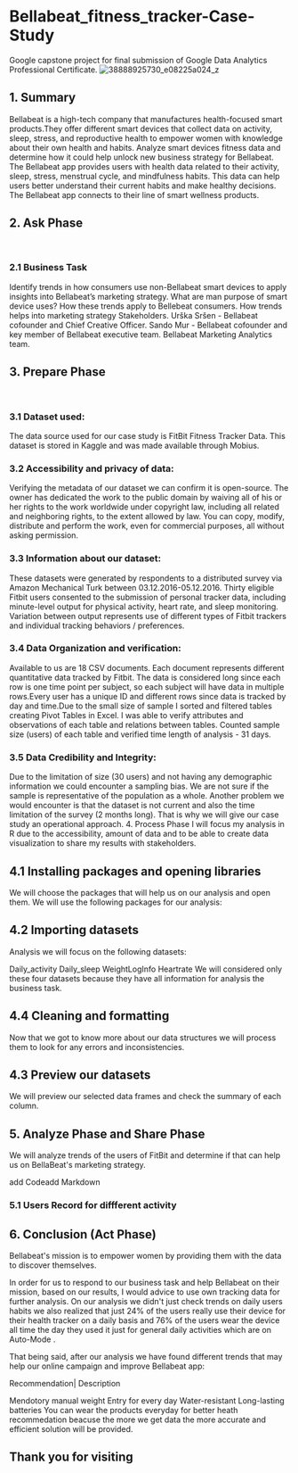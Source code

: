 # Bellabeat_fitness_tracker-Case-Study
Google capstone project for final submission of Google Data Analytics Professional Certificate.
![38888925730_e08225a024_z](https://user-images.githubusercontent.com/40235789/141690494-a49f2192-8c54-413a-be68-6208613ae970.jpg)
## 1. Summary 
​Bellabeat is a high-tech company that manufactures health-focused smart products.They offer different smart devices that collect data on activity, sleep, stress, and reproductive health to empower women with knowledge about their own health and habits.
​Analyze smart devices fitness data and determine how it could help unlock new business strategy for Bellabeat.
​The Bellabeat app provides users with health data related to their activity, sleep, stress, menstrual cycle, and mindfulness habits. This data can help users better understand their current habits and make healthy decisions. The Bellabeat app connects to their line of smart wellness products.
## 2. Ask Phase 
​

### 2.1 Business Task 


Identify trends in how consumers use non-Bellabeat smart devices to apply insights into Bellabeat’s marketing strategy.
What are man purpose of smart device uses?
How these trends apply to Bellebeat consumers.
How trends helps into marketing strategy Stakeholders.
Urška Sršen - Bellabeat cofounder and Chief Creative Officer.
Sando Mur - Bellabeat cofounder and key member of Bellabeat executive team. 
Bellabeat Marketing Analytics team.
## 3. Prepare Phase 
​

### 3.1 Dataset used: 
​The data source used for our case study is FitBit Fitness Tracker Data. This dataset is stored in Kaggle and was made available through Mobius.​

### 3.2 Accessibility and privacy of data: 
​Verifying the metadata of our dataset we can confirm it is open-source. The owner has dedicated the work to the public domain by waiving all of his or her rights to the work worldwide under copyright law, including all related and neighboring rights, to the extent allowed by law. You can copy, modify, distribute and perform the work, even for commercial purposes, all without asking permission.​

### 3.3 Information about our dataset:
​These datasets were generated by respondents to a distributed survey via Amazon Mechanical Turk between 03.12.2016-05.12.2016. Thirty eligible Fitbit users consented to the submission of personal tracker data, including minute-level output for physical activity, heart rate, and sleep monitoring. Variation between output represents use of different types of Fitbit trackers and individual tracking behaviors / preferences.
​

### 3.4 Data Organization and verification: 
​Available to us are 18 CSV documents. Each document represents different quantitative data tracked by Fitbit. The data is considered long since each row is one time point per subject, so each subject will have data in multiple rows.Every user has a unique ID and different rows since data is tracked by day and time.​Due to the small size of sample I sorted and filtered tables creating Pivot Tables in Excel. I was able to verify attributes and observations of each table and relations between tables. Counted sample size (users) of each table and verified time length of analysis - 31 days.

### 3.5 Data Credibility and Integrity:
​Due to the limitation of size (30 users) and not having any demographic information we could encounter a sampling bias. We are not sure if the sample is representative of the population as a whole. Another problem we would encounter is that the dataset is not current and also the time limitation of the survey (2 months long). That is why we will give our case study an operational approach.
4. Process Phase 
I will focus my analysis in R due to the accessibility, amount of data and to be able to create data visualization to share my results with stakeholders.​

## 4.1 Installing packages and opening libraries 
​We will choose the packages that will help us on our analysis and open them. We will use the following packages for our analysis:​
## 4.2 Importing datasets 
Analysis we will focus on the following datasets:

Daily_activity
Daily_sleep
WeightLogInfo
Heartrate
We will considered only these four datasets because they have all information for analysis the business task.
## 4.4 Cleaning and formatting 
Now that we got to know more about our data structures we will process them to look for any errors and inconsistencies.
## 4.3 Preview our datasets 
We will preview our selected data frames and check the summary of each column.
## 5. Analyze Phase and Share Phase 
We will analyze trends of the users of FitBit and determine if that can help us on BellaBeat's marketing strategy.

add Codeadd Markdown
### 5.1 Users Record for diffferent activity 
## 6. Conclusion (Act Phase) 
Bellabeat's mission is to empower women by providing them with the data to discover themselves.

In order for us to respond to our business task and help Bellabeat on their mission, based on our results, I would advice to use own tracking data for further analysis. On our analysis we didn't just check trends on daily users habits we also realized that just 24% of the users really use their device for their health tracker on a daily basis and 76% of the users wear the device all time the day they used it just for general daily activities which are on Auto-Mode .

That being said, after our analysis we have found different trends that may help our online campaign and improve Bellabeat app:

Recommendation| Description

Mendotory manual weight Entry for every day
Water-resistant
Long-lasting batteries
You can wear the products everyday for better heath recommedation beacuse the more we get data the more accurate and efficient solution will be provided.

## Thank you for visiting 
